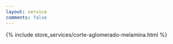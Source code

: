 ```yaml
---
layout: service
comments: false
---
```


{% include store_services/corte-aglomerado-melamina.html %}
